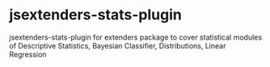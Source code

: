 # jsextenders-stats-plugin

jsextenders-stats-plugin for extenders package to cover statistical modules of Descriptive Statistics, Bayesian Classifier, Distributions, Linear Regression
